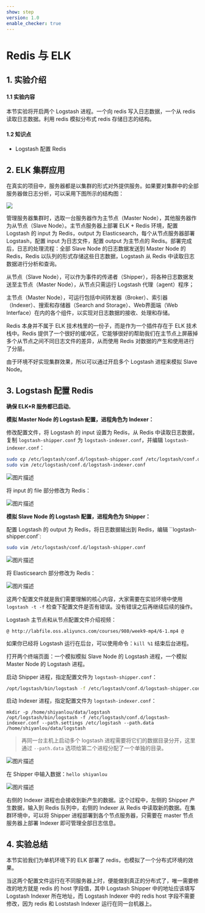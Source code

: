 ```yaml
---
show: step
version: 1.0
enable_checker: true
---
```

# Redis 与 ELK

## 1. 实验介绍

#### 1.1 实验内容

本节实验将开启两个 Logstash 进程。一个向 redis 写入日志数据，一个从 redis 读取日志数据。利用 redis 模拟分布式 redis 存储日志的结构。

#### 1.2 知识点

* Logstash 配置 Redis

## 2. ELK 集群应用 

在真实的项目中，服务器都是以集群的形式对外提供服务。如果要对集群中的全部服务器做日志分析，可以采用下图所示的结构图：

![](https://dn-anything-about-doc.qbox.me/document-uid29879labid1887timestamp1466386683374.png/wm)

管理服务器集群时，选取一台服务器作为主节点（Master Node），其他服务器作为从节点（Slave Node）。主节点服务器上部署 ELK + Redis 环境，配置 Logstash 的 input 为 Redis，output 为 Elasticsearch，每个从节点服务器部署 Logstash，配置 input 为日志文件，配置 output 为主节点的 Redis。部署完成后，日志的处理流程：全部 Slave Node 的日志数据发送到 Master Node 的 Redis，Redis 以队列的形式存储这些日志数据，Logstash 从 Redis 中读取日志数据进行分析和查询。

从节点（Slave Node），可以作为事件的传递者（Shipper），将各种日志数据发送至主节点（Master Node），从节点只需运行 Logstash 代理（agent）程序；

主节点（Master Node），可运行包括中间转发器（Broker）、索引器（Indexer）、搜索和存储器（Search and Storage）、Web界面端（Web Interface）在内的各个组件，以实现对日志数据的接收、处理和存储。

Redis 本身并不属于 ELK 技术栈里的一份子，而是作为一个插件存在于 ELK 技术栈中。Redis 提供了一个很好的缓冲区，它能够很好的帮助我们在主节点上屏蔽掉多个从节点之间不同日志文件的差异，从而使用 Redis 对数据的产生和使用进行了分层。

由于环境不好实现集群效果，所以可以通过开启多个 Logstash 进程来模拟 Slave Node。

## 3. Logstash 配置 Redis

**确保 ELK+R 服务都已启动**。

**模拟 Master Node 的 Logstash 配置，进程角色为 Indexer：**

修改配置文件，将 Logstash 的 input 设置为 Redis，从 Redis 中读取日志数据，复制 `logstash-shipper.conf` 为 `logstash-indexer.conf`，并编辑 `logstash-indexer.conf`：

```sh
sudo cp /etc/logstash/conf.d/logstash-shipper.conf /etc/logstash/conf.d/logstash-indexer.conf
sudo vim /etc/logstash/conf.d/logstash-indexer.conf
```

![图片描述](https://dn-simplecloud.shiyanlou.com/uid/108299/1516943413784.png-wm)

将 input 的 file 部分修改为 Redis：

![图片描述](https://dn-simplecloud.shiyanlou.com/uid/108299/1516943419362.png-wm)

**模拟 Slave Node 的 Logstash 配置，进程角色为 Shipper：**

配置 Logstash 的 output 为 Redis，将日志数据输出到 Redis，编辑 ``logstash-shipper.conf`:

```sh
sudo vim /etc/logstash/conf.d/logstash-shipper.conf
```

![图片描述](https://dn-simplecloud.shiyanlou.com/uid/108299/1516944022935.png-wm)

将 Elasticsearch 部分修改为 Redis：

![图片描述](https://dn-simplecloud.shiyanlou.com/uid/108299/1516944017276.png-wm)

这两个配置文件就是我们需要理解的核心内容，大家需要在实验环境中使用 `logstash -t -f` 检查下配置文件是否有错误。没有错误之后再继续后续的操作。

Logstash 主节点和从节点配置文件介绍视频：

`@
http://labfile.oss.aliyuncs.com/courses/980/week9-mp4/6-1.mp4
@`

如果你已经将 Logstash 运行在后台，可以使用命令：`kill %1` 结束后台进程。

打开两个终端页面：一个模拟模拟 Slave Node  的 Logstash 进程，一个模拟 Master Node  的 Logstash 进程。

启动 Shipper 进程，指定配置文件为 `logstash-shipper.conf`：

```sh
/opt/logstash/bin/logstash -f /etc/logstash/conf.d/logstash-shipper.conf --path.settings /etc/logstash
```

启动 Indexer 进程，指定配置文件为 `logstash-indexer.conf`：

```Sh
mkdir -p /home/shiyanlou/data/logstash
/opt/logstash/bin/logstash -f /etc/logstash/conf.d/logstash-indexer.conf --path.settings /etc/logstash --path.data /home/shiyanlou/data/logstash
```

> 再同一台主机上启动多个 logstash 进程需要将它们的数据目录分开，这里通过 `--path.data` 选项给第二个进程分配了一个单独的目录。

![图片描述](https://dn-simplecloud.shiyanlou.com/uid/108299/1516944924589.png-wm)

在 Shipper 中输入数据：`hello shiyanlou`

![图片描述](https://dn-simplecloud.shiyanlou.com/uid/108299/1516944955412.png-wm)

右侧的 Indexer 进程也会接收到新产生的数据。这个过程中，左侧的 Shipper 产生数据，输入到 Redis 队列中，右侧的 Indexer 从 Redis 中读取新的数据。在集群环境中，可以将 Shipper 进程部署到各个节点服务器，只需要在 master 节点服务器上部署 Indexer 即可管理全部日志信息。


## 4. 实验总结

本节实验我们为单机环境下的 ELK 部署了 redis，也模拟了一个分布式环境的效果。

当这两个配置文件运行在不同服务器上时，便能做到真正的分布式了，唯一需要修改的地方就是 redis 的 host 字段值，其中 Logstash Shipper 中的地址应该填写 Logstash Indexer 所在地址，而 Logstash Indexer 中的 redis host 字段不需要修改，因为 redis 和 Loststash Indexer 运行在同一台机器上。
